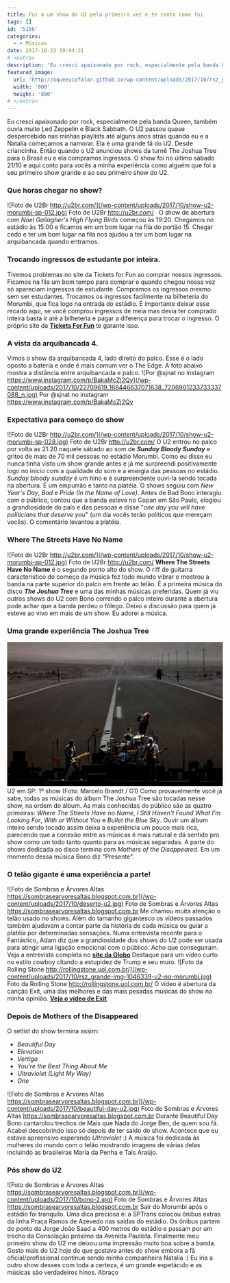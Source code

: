 ```yaml
---
title: Fui a um show do U2 pela primeira vez e te conto como foi
tags: []
id: '5156'
categories:
  - - Músicas
date: 2017-10-23 19:04:31
# <extra>
description: 'Eu cresci apaixonado por rock, especialmente pela banda Queen, também ouvia muito Led Zeppelin e Black Sabbath. O U2 passou quase despercebido nas minhas playlists até alguns anos atrás quando eu e a Natalia começamos a namorar. Ela é uma grande fã do U2. Desde criancinha. Então quando o U2 anunciou shows da turnê The Joshua Tree para o Brasil eu e ela compramos ingressos. O show foi no último sábado 21/10 e aqui conto para vocês a minha experiência como alguém que foi a seu primeiro show grande e ao seu primeiro show do U2. Que horas chegar no show? &nbsp; O show de abertura com Noel Gallagher&#8217;s High Flying Birds começou às 19:20. Chegamos no estádio às 15:00 e ficamos em um bom lugar na fila do portão 15. Chegar cedo e ter um bom lugar na fila &hellip;'
featured_image: 
  url: 'http://oqueeuiafalar.github.io/wp-content/uploads/2017/10/rsz_grande-img-1046339-u2-no-morumbi.jpg'
  width: '800'
  height: '800'
# </extra>
---
```


Eu cresci apaixonado por rock, especialmente pela banda Queen, também ouvia muito Led Zeppelin e Black Sabbath. O U2 passou quase despercebido nas minhas playlists até alguns anos atrás quando eu e a Natalia começamos a namorar. Ela é uma grande fã do U2. Desde criancinha. Então quando o U2 anunciou shows da turnê The Joshua Tree para o Brasil eu e ela compramos ingressos. O show foi no último sábado 21/10 e aqui conto para vocês a minha experiência como alguém que foi a seu primeiro show grande e ao seu primeiro show do U2.

### Que horas chegar no show?

![Foto de U2Br http://u2br.com/](/wp-content/uploads/2017/10/show-u2-morumbi-sp-012.jpg) Foto de U2Br http://u2br.com/   O show de abertura com _Noel Gallagher's High Flying Birds_ começou às 19:20. Chegamos no estádio às 15:00 e ficamos em um bom lugar na fila do portão 15. Chegar cedo e ter um bom lugar na fila nos ajudou a ter um bom lugar na arquibancada quando entramos.

### Trocando ingressos de estudante por inteira.

Tivemos problemas no site da Tickets for Fun ao comprar nossos ingressos. Ficamos na fila um bom tempo para comprar e quando chegou nossa vez só apareciam ingressos de estudante. Compramos os ingressos mesmo sem ser estudantes. Trocamos os ingressos facilmente na bilheteria do Morumbi, que fica logo na entrada do estádio. É importante deixar esse recado aqui, se você comprou ingressos de meia mas devia ter comprado inteira basta ir até a bilheteria e pagar a diferença para trocar o ingresso. O próprio site da **[Tickets For Fun](http://premier.ticketsforfun.com.br/shows/show.aspx?sh=MENTRADA)** te garante isso.

### A vista da arquibancada 4.

Vimos o show da arquibancada 4, lado direito do palco. Esse é o lado oposto a bateria e onde é mais comum ver o The Edge. A foto abaixo mostra a distância entre arquibancada e palco. ![Por @sjnat no instagram https://www.instagram.com/p/BakaMcZj2Qv](/wp-content/uploads/2017/10/22709619_168446637071638_7206901233733337088_n.jpg) Por @sjnat no instagram https://www.instagram.com/p/BakaMcZj2Qv

### Expectativa para começo do show

![Foto de U2Br http://u2br.com/](/wp-content/uploads/2017/10/show-u2-morumbi-sp-028.jpg) Foto de U2Br http://u2br.com/ O U2 entrou no palco por volta as 21:20 naquele sábado ao som de **_Sunday Bloody Sunday_** e gritos de mais de 70 mil pessoas no estádio Morumbi. Como eu disse eu nunca tinha visto um show grande antes e já me surpreendi positivamente logo no início com a qualidade do som e a energia das pessoas no estádio. _Sunday bloody sunday_ é um hino e é surpreendente ouvi-la sendo tocada na abertura. É um empurrão e tanto na platéia. O shows seguiu com _New Year's Day_, _Bad_ e _Pride (In the Name of Love)_. Antes de Bad Bono interagiu com o público, contou que a banda esteve no Copan em São Paulo, elogiou a grandiosidade do país e das pessoas e disse "_one day you will have politicians that deserve you_" (um dia vocês terão políticos que mereçam vocês). O comentário levantou a platéia.

### Where The Streets Have No Name

![Foto de U2Br http://u2br.com/](/wp-content/uploads/2017/10/show-u2-morumbi-sp-012.jpg) Foto de U2Br http://u2br.com/ **Where The Streets Have No Name** é o segundo ponto alto do show. O riff de guitarra característico do começo da música fez todo mundo vibrar e mostrou a banda na parte superior do palco em frente ao telão. É a primeira música do disco **_The Joshua Tree_** e uma das minhas músicas preferidas. Quem já viu outros shows do U2 com Bono correndo o palco inteiro durante a abertura pode achar que a banda perdeu o fôlego. Deixo a discussão para quem já esteve ao vivo em mais de um show. Eu adorei a música.

### Uma grande experiência The Joshua Tree

![U2 em SP: 1º show (Foto: Marcelo Brandt / G1)](/wp-content/uploads/2017/10/u2-sp-g1.jpg) U2 em SP: 1º show (Foto: Marcelo Brandt / G1) Como provavelmente você já sabe, todas as músicas do álbum The Joshua Tree são tocadas nesse show, na ordem do álbum. As mais conhecidas do público são as quatro primeiras: _Where The Streets Have no Name_, _I Still Haven't Found What I'm Looking For_, _With or Without You_ e _Bullet the Blue Sky_. Ouvir um álbum inteiro sendo tocado assim deixa a experiência um pouco mais rica, parecendo que a conexão entre as músicas é mais natural e dá sentido pro show como um todo tanto quanto para as músicas separadas. A parte do shows dedicada ao disco termina com _Mothers of the Disappeared_. Em um momento dessa música Bono diz "Presente".

### O telão gigante é uma experiência a parte!

![Foto de Sombras e Árvores Altas https://sombrasearvoresaltas.blogspot.com.br](/wp-content/uploads/2017/10/deserto-u2.jpg) Foto de Sombras e Árvores Altas https://sombrasearvoresaltas.blogspot.com.br Me chamou muita atenção o telão usado no shows. Além do tamanho gigantesco os vídeos passados também ajudavam a contar parte da história de cada música ou guiar a platéia por determinadas sensações. Numa entrevista recente para o Fantástico, Adam diz que a grandiosidade dos shows do U2 pode ser usada para atingir uma ligação emocional com o público. Acho que conseguiram. Veja a entrevista completa no **[site da Globo](https://globoplay.globo.com/v/6235612/)** Destaque para um vídeo curto no estilo cowboy citando a estupidez de Trump e seu muro. ![Foto da Rolling Stone http://rollingstone.uol.com.br/](/wp-content/uploads/2017/10/rsz_grande-img-1046339-u2-no-morumbi.jpg) Foto da Rolling Stone http://rollingstone.uol.com.br/ O vídeo é abertura da canção Exit, uma das melhores e das mais pesadas músicas do show na minha opinião. [**Veja o vídeo de Exit**](https://www.youtube.com/watch?v=ZsuiUXakIRI)

### Depois de Mothers of the Disappeared

O setlist do show termina assim:

*   _Beautiful Day_
*   _Elevation_
*   _Vertigo_
*   _You're the Best Thing About Me_
*   _Ultraviolet (Light My Way)_
*   _One_

![Foto de Sombras e Árvores Altas https://sombrasearvoresaltas.blogspot.com.br](/wp-content/uploads/2017/10/beautiful-day-u2.jpg) Foto de Sombras e Árvores Altas https://sombrasearvoresaltas.blogspot.com.br Durante Beautiful Day Bono cantarolou trechos de Mais que Nada do Jorge Ben, de quem sou fã. Acabei descobrindo isso só depois de ter saído do show. Acontece que eu estava apreensivo esperando _Ultraviolet_ :) A música foi dedicada às mulheres do mundo com o telão mostrando imagens de várias delas incluindo as brasileiras Maria da Penha e Taís Araújo.

### Pós show do U2

![Foto de Sombras e Árvores Altas https://sombrasearvoresaltas.blogspot.com.br](/wp-content/uploads/2017/10/bono-2.jpg) Foto de Sombras e Árvores Altas https://sombrasearvoresaltas.blogspot.com.br Sair do Morumbi após o estádio foi tranquilo. Uma dica preciosa é: a SPTrans colocou ônibus extras da linha Praça Ramos de Azevedo nas saídas do estádio. Os ônibus partem do ponto da Jorge João Saad a 400 metros do estádio e passam por um trecho da Consolação próximo da Avenida Paulista. Finalmente meu primeiro show do U2 me deixou uma impressão muito boa sobre a banda. Gosto mais do U2 hoje do que gostava antes do show embora a fã oficial/profissional continue sendo minha companheira Natalia :) Eu iria a outro show desses com toda a certeza, é um grande espetáculo e as músicas são verdadeiros hinos. Abraço
